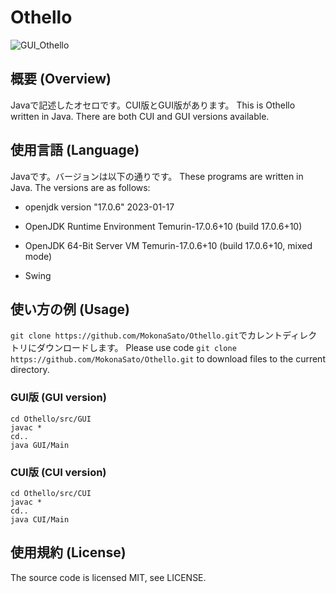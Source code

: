 # Othello
![GUI_Othello](https://user-images.githubusercontent.com/96382314/233816998-26f38493-9ffc-4bce-baae-a9e89bb3b306.gif)


## 概要 (Overview)
Javaで記述したオセロです。CUI版とGUI版があります。
This is Othello written in Java. There are both CUI and GUI versions available.  

## 使用言語 (Language)
Javaです。バージョンは以下の通りです。
These programs are written in Java. The versions are as follows:

- openjdk version "17.0.6" 2023-01-17
- OpenJDK Runtime Environment Temurin-17.0.6+10 (build 17.0.6+10)
- OpenJDK 64-Bit Server VM Temurin-17.0.6+10 (build 17.0.6+10, mixed mode)

- Swing

## 使い方の例 (Usage)
`git clone https://github.com/MokonaSato/Othello.git`でカレントディレクトリにダウンロードします。
Please use code `git clone https://github.com/MokonaSato/Othello.git` to download files to the current directory.

### GUI版 (GUI version)
```
cd Othello/src/GUI
javac *
cd..
java GUI/Main
```

### CUI版 (CUI version)
```
cd Othello/src/CUI
javac *
cd..
java CUI/Main
```
## 使用規約 (License)
The source code is licensed MIT, see LICENSE.
